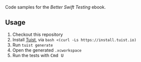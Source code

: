 Code samples for the _Better Swift Testing_ ebook.

## Usage

1. Checkout this repository
2. Install [Tuist](https://tuist.io), via `bash <(curl -Ls https://install.tuist.io)`
3. Run `tuist generate`
4. Open the generated `.xcworkspace`
5. Run the tests with <kbd>Cmd U</kbd>
